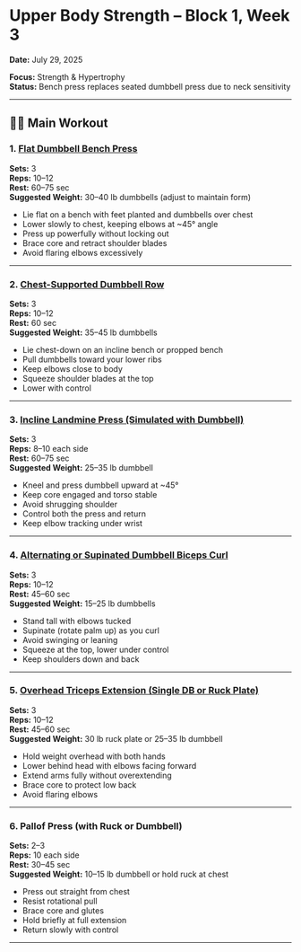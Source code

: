 # Upper Body Strength – Block 1, Week 3
**Date:** July 29, 2025

**Focus:** Strength & Hypertrophy  
**Status:** Bench press replaces seated dumbbell press due to neck sensitivity

---

## 🏋️‍♂️ Main Workout

### 1. [Flat Dumbbell Bench Press](../exercises/flat_dumbbell_bench_press.md)
**Sets:** 3  
**Reps:** 10–12  
**Rest:** 60–75 sec  
**Suggested Weight:** 30–40 lb dumbbells (adjust to maintain form)

- Lie flat on a bench with feet planted and dumbbells over chest
- Lower slowly to chest, keeping elbows at ~45° angle
- Press up powerfully without locking out
- Brace core and retract shoulder blades
- Avoid flaring elbows excessively

---

### 2. [Chest-Supported Dumbbell Row](../exercises/chest_supported_dumbbell_row.md)
**Sets:** 3  
**Reps:** 10–12  
**Rest:** 60 sec  
**Suggested Weight:** 35–45 lb dumbbells

- Lie chest-down on an incline bench or propped bench
- Pull dumbbells toward your lower ribs
- Keep elbows close to body
- Squeeze shoulder blades at the top
- Lower with control

---

### 3. [Incline Landmine Press (Simulated with Dumbbell)](../exercises/incline_landmine_press_simulated_with_dumbbell.md)
**Sets:** 3  
**Reps:** 8–10 each side  
**Rest:** 60–75 sec  
**Suggested Weight:** 25–35 lb dumbbell

- Kneel and press dumbbell upward at ~45°
- Keep core engaged and torso stable
- Avoid shrugging shoulder
- Control both the press and return
- Keep elbow tracking under wrist

---

### 4. [Alternating or Supinated Dumbbell Biceps Curl](../exercises/alternating_or_supinated_dumbbell_biceps_curl.md)
**Sets:** 3  
**Reps:** 10–12  
**Rest:** 45–60 sec  
**Suggested Weight:** 15–25 lb dumbbells

- Stand tall with elbows tucked
- Supinate (rotate palm up) as you curl
- Avoid swinging or leaning
- Squeeze at the top, lower under control
- Keep shoulders down and back

---

### 5. [Overhead Triceps Extension (Single DB or Ruck Plate)](../exercises/overhead_triceps_extension_single_db_or_ruck_plate.md)
**Sets:** 3  
**Reps:** 10–12  
**Rest:** 45–60 sec  
**Suggested Weight:** 30 lb ruck plate or 25–35 lb dumbbell

- Hold weight overhead with both hands
- Lower behind head with elbows facing forward
- Extend arms fully without overextending
- Brace core to protect low back
- Avoid flaring elbows

---

### 6. Pallof Press (with Ruck or Dumbbell)
**Sets:** 2–3  
**Reps:** 10 each side  
**Rest:** 30–45 sec  
**Suggested Weight:** 10–15 lb dumbbell or hold ruck at chest

- Press out straight from chest
- Resist rotational pull
- Brace core and glutes
- Hold briefly at full extension
- Return slowly with control

---